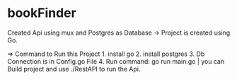 # bookFinder
Created Api using mux and Postgres as Database
-> Project is created using Go.

=> Command to Run this Project
    1. install go
    2. install postgres
    3. Db Connection is in Config.go File
    4. Run command: go run main.go | you can Build project and use ./RestAPI to run the Api.
